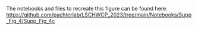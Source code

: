 The notebooks and files to recreate this figure can be found here:  
https://github.com/pachterlab/LSCHWCP_2023/tree/main/Notebooks/Supp_Fig_4/Supp_Fig_4c